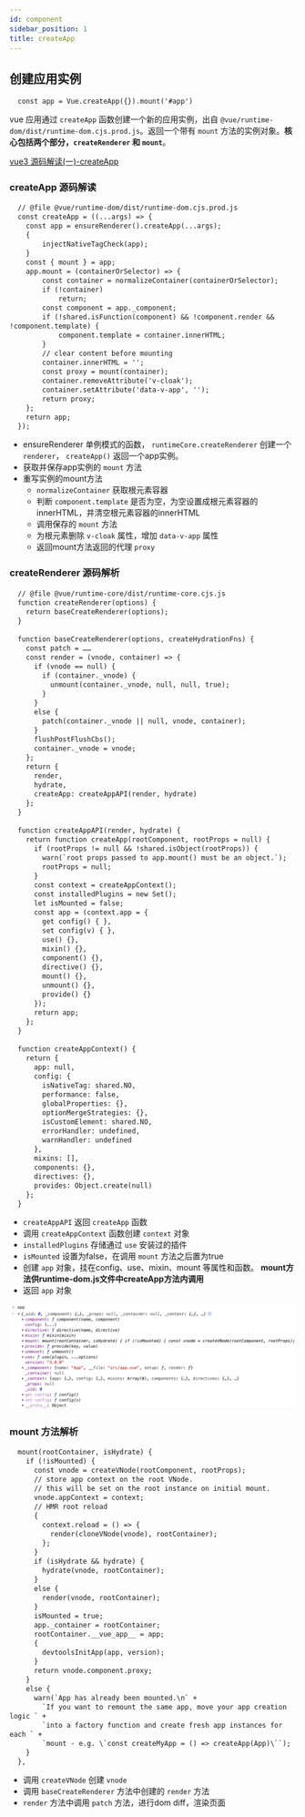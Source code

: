 ```yaml
---
id: component
sidebar_position: 1
title: createApp
---
```


## 创建应用实例 

```
  const app = Vue.createApp({}).mount('#app')
```


vue 应用通过 `createApp` 函数创建一个新的应用实例，出自 `@vue/runtime-dom/dist/runtime-dom.cjs.prod.js`。返回一个带有 `mount` 方法的实例对象。**核心包括两个部分，`createRenderer` 和 `mount`**。

[vue3 源码解读(一)-createApp](https://juejin.cn/post/6881910894473773069)

### createApp 源码解读

```
  // @file @vue/runtime-dom/dist/runtime-dom.cjs.prod.js
  const createApp = ((...args) => {
    const app = ensureRenderer().createApp(...args);
    {
        injectNativeTagCheck(app);
    }
    const { mount } = app;
    app.mount = (containerOrSelector) => {
        const container = normalizeContainer(containerOrSelector);
        if (!container)
            return;
        const component = app._component;
        if (!shared.isFunction(component) && !component.render && !component.template) {
            component.template = container.innerHTML;
        }
        // clear content before mounting
        container.innerHTML = '';
        const proxy = mount(container);
        container.removeAttribute('v-cloak');
        container.setAttribute('data-v-app', '');
        return proxy;
    };
    return app;
  });
```
  - ensureRenderer 单例模式的函数， `runtimeCore.createRenderer` 创建一个 `renderer`， `createApp()` 返回一个app实例。
  - 获取并保存app实例的 `mount` 方法
  - 重写实例的mount方法
    - `normalizeContainer` 获取根元素容器
    - 判断 `component.template` 是否为空，为空设置成根元素容器的innerHTML，并清空根元素容器的innerHTML
    - 调用保存的 `mount` 方法
    - 为根元素删除 `v-cloak` 属性，增加 `data-v-app` 属性
    - 返回mount方法返回的代理 `proxy`


### createRenderer 源码解析

```
  // @file @vue/runtime-core/dist/runtime-core.cjs.js
  function createRenderer(options) {
    return baseCreateRenderer(options);
  }

  function baseCreateRenderer(options, createHydrationFns) {
    const patch = ……
    const render = (vnode, container) => {
      if (vnode == null) {
        if (container._vnode) {
          unmount(container._vnode, null, null, true);
        }
      }
      else {
        patch(container._vnode || null, vnode, container);
      }
      flushPostFlushCbs();
      container._vnode = vnode;
    };
    return {
      render,
      hydrate,
      createApp: createAppAPI(render, hydrate)
    };
  }

  function createAppAPI(render, hydrate) {
    return function createApp(rootComponent, rootProps = null) {
      if (rootProps != null && !shared.isObject(rootProps)) {
        warn(`root props passed to app.mount() must be an object.`);
        rootProps = null;
      }
      const context = createAppContext();        
      const installedPlugins = new Set();
      let isMounted = false;
      const app = (context.app = {
        get config() { },
        set config(v) { },
        use() {},
        mixin() {},
        component() {},
        directive() {},
        mount() {},
        unmount() {},
        provide() {}
      });
      return app;
    };
  }

  function createAppContext() {
    return {
      app: null,
      config: {
        isNativeTag: shared.NO,
        performance: false,
        globalProperties: {},
        optionMergeStrategies: {},
        isCustomElement: shared.NO,
        errorHandler: undefined,
        warnHandler: undefined
      },
      mixins: [],
      components: {},
      directives: {},
      provides: Object.create(null)
    };
  }
```
  - `createAppAPI` 返回 `createApp` 函数
  - 调用 `createAppContext` 函数创建 `context` 对象
  - `installedPlugins` 存储通过 `use` 安装过的插件
  - `isMounted` 设置为false，在调用 `mount` 方法之后置为true
  - 创建 `app` 对象，挂在config、use、mixin、mount 等属性和函数。 **mount方法供runtime-dom.js文件中createApp方法内调用**
  - 返回 `app` 对象

![createApp](./img/createApp.png)

### mount 方法解析

```
  mount(rootContainer, isHydrate) {
    if (!isMounted) {
      const vnode = createVNode(rootComponent, rootProps);
      // store app context on the root VNode.
      // this will be set on the root instance on initial mount.
      vnode.appContext = context;
      // HMR root reload
      {
        context.reload = () => {
          render(cloneVNode(vnode), rootContainer);
        };
      }
      if (isHydrate && hydrate) {
        hydrate(vnode, rootContainer);
      }
      else {
        render(vnode, rootContainer);
      }
      isMounted = true;
      app._container = rootContainer;
      rootContainer.__vue_app__ = app;
      {
        devtoolsInitApp(app, version);
      }
      return vnode.component.proxy;
    }
    else {
      warn(`App has already been mounted.\n` +
        `If you want to remount the same app, move your app creation logic ` +
        `into a factory function and create fresh app instances for each ` +
        `mount - e.g. \`const createMyApp = () => createApp(App)\``);
    }
  },
```

  - 调用 `createVNode` 创建 `vnode`
  - 调用 `baseCreateRenderer` 方法中创建的 `render` 方法
  - `render` 方法中调用 `patch` 方法，进行dom diff，渲染页面